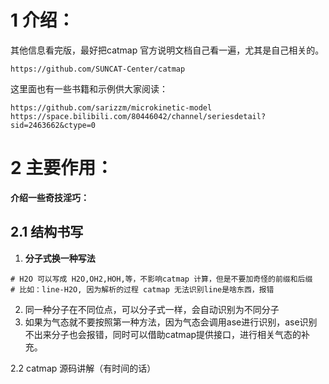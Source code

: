 # 1 介绍：

其他信息看完版，最好把catmap 官方说明文档自己看一遍，尤其是自己相关的。

```
https://github.com/SUNCAT-Center/catmap
```

这里面也有一些书籍和示例供大家阅读：

```
https://github.com/sarizzm/microkinetic-model
https://space.bilibili.com/80446042/channel/seriesdetail?sid=2463662&ctype=0
```

# 2 主要作用：

**介绍一些奇技淫巧：**

## 2.1 结构书写

1. **分子式换一种写法**

```
# H2O 可以写成 H2O,OH2,HOH,等，不影响catmap 计算，但是不要加奇怪的前缀和后缀
# 比如：line-H2O, 因为解析的过程 catmap 无法识别line是啥东西，报错
```

2. 同一种分子在不同位点，可以分子式一样，会自动识别为不同分子
3. 如果为气态就不要按照第一种方法，因为气态会调用ase进行识别，ase识别不出来分子也会报错，同时可以借助catmap提供接口，进行相关气态的补充。


2.2 catmap 源码讲解（有时间的话）


